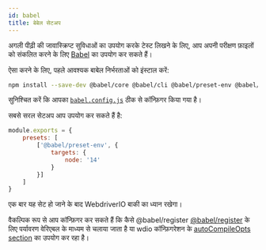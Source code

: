 ```yaml
---
id: babel
title: बेबेल सेटअप
---
```


अगली पीढ़ी की जावास्क्रिप्ट सुविधाओं का उपयोग करके टेस्ट लिखने के लिए, आप अपनी परीक्षण फ़ाइलों को संकलित करने के लिए [Babel](https://babeljs.io) का उपयोग कर सकते हैं।

ऐसा करने के लिए, पहले आवश्यक बाबेल निर्भरताओं को इंस्टाल करें:

```bash npm2yarn
npm install --save-dev @babel/core @babel/cli @babel/preset-env @babel/register
```

सुनिश्चित करें कि आपका [`babel.config.js`](https://babeljs.io/docs/en/config-files) ठीक से कॉन्फ़िगर किया गया है।

सबसे सरल सेटअप आप उपयोग कर सकते हैं है:

```js title="babel.config.js"
module.exports = {
    presets: [
        ['@babel/preset-env', {
            targets: {
                node: '14'
            }
        }]
    ]
}
```

एक बार यह सेट हो जाने के बाद WebdriverIO बाकी का ध्यान रखेगा।

वैकल्पिक रूप से आप कॉन्फ़िगर कर सकते हैं कि कैसे @babel/register [@babel/register](babel) के लिए पर्यावरण वेरिएबल के माध्यम से चलाया जाता है या wdio कॉन्फ़िगरेशन के [autoCompileOpts section](configurationfile) का उपयोग कर रहा है।
